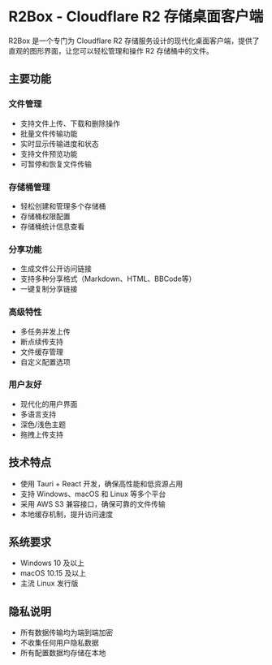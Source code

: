 # R2Box - Cloudflare R2 存储桌面客户端

R2Box 是一个专门为 Cloudflare R2 存储服务设计的现代化桌面客户端，提供了直观的图形界面，让您可以轻松管理和操作 R2 存储桶中的文件。

## 主要功能

### 文件管理
- 支持文件上传、下载和删除操作
- 批量文件传输功能
- 实时显示传输进度和状态
- 支持文件预览功能
- 可暂停和恢复文件传输

### 存储桶管理
- 轻松创建和管理多个存储桶
- 存储桶权限配置
- 存储桶统计信息查看

### 分享功能
- 生成文件公开访问链接
- 支持多种分享格式（Markdown、HTML、BBCode等）
- 一键复制分享链接

### 高级特性
- 多任务并发上传
- 断点续传支持
- 文件缓存管理
- 自定义配置选项

### 用户友好
- 现代化的用户界面
- 多语言支持
- 深色/浅色主题
- 拖拽上传支持

## 技术特点

- 使用 Tauri + React 开发，确保高性能和低资源占用
- 支持 Windows、macOS 和 Linux 等多个平台
- 采用 AWS S3 兼容接口，确保可靠的文件传输
- 本地缓存机制，提升访问速度

## 系统要求

- Windows 10 及以上
- macOS 10.15 及以上
- 主流 Linux 发行版

## 隐私说明

- 所有数据传输均为端到端加密
- 不收集任何用户隐私数据
- 所有配置数据均存储在本地
